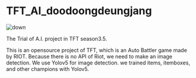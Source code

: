 # TFT_AI_doodoongdeungjang
![down](https://user-images.githubusercontent.com/55366212/92316965-23ef3180-f036-11ea-849d-ac8cd2b0efba.jpg)

The Trial of A.I. project in TFT season3.5.

This is an opensource project of TFT, which is an Auto Battler game made by RIOT.
Because there is no API of Riot, we need to make an image detection.
We use Yolov5 for image detection. we trained items, itemboxes, and other champions with Yolov5.

